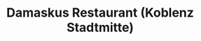 ---
title: "Damaskus Restaurant (Koblenz Stadtmitte)"
url: /koblenz/damaskus-restaurant-koblenz-stadtmitte/
---